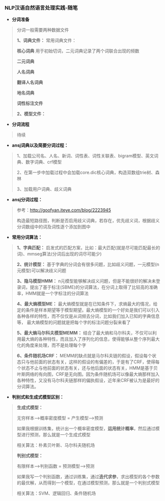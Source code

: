 ### NLP汉语自然语言处理实践-随笔
- **分词准备**
> 分词一般需要两种数据文件
>
> <b>1、词典文件：</b>
> 常用词典文件：
>
> **核心词典**
> 用于初始切词，二元词典记录了两个词联合出现的频数
>
> **二元词典**
>
> **人名词典**
>
> **翻译人名词典**
>
> **地名词典**
>
> **词性标注文件**
>
> <b>2、模型文件：</b>
>
>
- **分词流程**
> 待续
>
>
>
>
>

- **ansj词典以及简要分词过程：**
> 1、加载公司名、人名、新词、词性表、词性关联表、bigram模型、英文词典、数字词典、crf模型
>
> 2、在第一步中加载过程中会加载core.dic核心词典，构造双数组trie树、森林
>
> 3、加载用户词典、歧义词典
>

- **ansj分词过程：**
> 参考：http://goofyan.iteye.com/blog/2223945
>
> 构造最短路径图，判断是否启用歧义词典，若存在，优先歧义词，根据歧义分词数组中的词及词性逐个添加到图中
>
>

- **常用分词算法：**
> **1、字典匹配：**
> 启发式的匹配方案，比如：最大匹配(就是尽可能匹配最长的词)、mmseg算法(分词后出现的词尽可能少)
>
> **2、统计模型：**
> 基于字典的分词会有很多问题，比如歧义问题，一元模型(n元模型)可以解决歧义问题
>
> **3、隐马模型HMM：**
> n元模型能够解决歧义问题，但是不能很好的解决未登录词，提出了基于标注(SBME)的分词算法，在分词上取得了比较高的准确率，HMM就是一个字标注的分词算法
>
> **4、最大熵模型ME：**
> 最大熵模型就是在已知条件下，求熵最大的情况，给定的条件是样本期望等于模型期望。最大熵模型的一个好处是我们可以引入各种各样的特性，而不仅仅是从词频去分词，比如我们加入已知的字典信息等，
> 最大熵模型的问题就是把每个字的标注问题分裂来看了
>
> **5、最大熵马尔科夫模型MEMM：**
> 结合了最大熵和马尔科夫，不仅可以利用最大熵的各种特性，而且加入了序列化的信息，使得能够从整个序列最大化的角度来处理，而不是处理每个字
>
> **6、条件随机场CRF：**
> MEMM的缺点就是马尔科夫链的假设，假设每个状态只与他前面的状态有关，这样的假设的有偏差的，于是有了CRF，使得每个状态不止与他前面的状态有关，还与他后面的状态有关，HMM是基于贝叶斯网络的有向图，CRF是无向图。因为条件随机场可以像最大熵那样加入各种特性，又没有马尔科夫链那样的偏执假设，近年来CRF被认为是最好的分词算法。
>

- **判别式和生成式模型区别：**
> **生成式模型：**
>
> 无穷样本-->概率密度模型 = 产生模型-->预测
>
> 如果我根据训练集，统计出一个概率密度模型，**运用统计概率**，然后通过模型进行预测，那么就是一个生成式模型
>
> 相关算法：朴素贝叶斯、马尔科夫随机场
>
>**判别式模型：**
>
> 有限样本-->判别函数 = 预测模型-->预测
>
> 如果我写一个判别函数，通过训练集，通过**迭代求参**，求出模型的各个参数的最优解，从而得到一个模型，在通过模型预测，那么就是一个判别式模型
>
> 相关算法：SVM、逻辑回归、条件随机场
>

